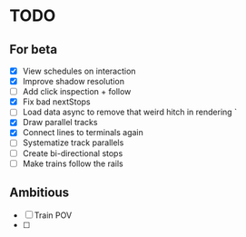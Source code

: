 # TODO

## For beta
- [x] View schedules on interaction
- [x] Improve shadow resolution
- [ ] Add click inspection + follow
- [x] Fix bad nextStops
- [ ] Load data async to remove that weird hitch in rendering
`
- [x] Draw parallel tracks
- [x] Connect lines to terminals again
- [ ] Systematize track parallels
- [ ] Create bi-directional stops
- [ ] Make trains follow the rails

## Ambitious
- [ ] Train POV
- [ ]